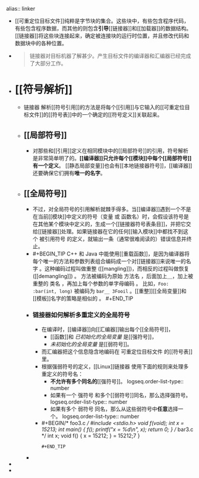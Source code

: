 alias:: linker

- [[可重定位目标文件]]纯粹是字节块的集合。这些块中，有些包含程序代码，有些包含程序数据，而其他的则包含**引导**[[链接器]]和[[加载器]]的数据结构。
  [[链接器]]将这些块连接起来，确定被连接块的运行时位置，并且修改代码和数据块中的各种位置。
- > 链接器对目标机器了解甚少。产生目标文件的编译器和汇编器已经完成了大部分工作。
- # [[符号解析]]
	- 链接器 解析[[符号引用]]的方法是将每个[[引用]]与它输入的[[可重定位目标文件]]的[[符号表]]中的一个确定的[[符号定义]]关联起来。
	- ## [[局部符号]]
		- 对那些和[[引用]]定义在相同模块中的[[局部符号]]的引用，符号解析 是非常简单明了的。**[[编译器]]只允许每个[[模块]]中每个[[局部符号]]有一个定义**。
		  [[静态局部变量]]也会有[[本地链接器符号]]，[[编译器]]还要确保它们拥有**唯一的名字**。
	- ## [[全局符号]]
		- 不过，对全局符号的引用解析就棘手得多。当[[编译器]]遇到一个不是在当前[[模块]]中定义的符号（变量 或 函数名）时，会假设该符号是在其他某个模块中定义的，生成一个[[链接器符号表条目]]，并把它交给[[链接器]]处理。如果链接器在它的任何[[输入模块]]中都找不到这个 被引用符号 的定义，就输出一条（通常很难阅读的）错误信息并终止。
		- #+BEGIN_TIP
		  C++ 和 Java 中能使用[[重载函数]]，是因为编译器将每个唯一的方法和参数列表组合编码成一个对[[链接器]]来说唯一的名字 。这种编码过程叫做重整 ([[mangling]])，而相反的过程叫做恢复 ([[demangling]]) 。
		  方法被编码为原始 方法名 ，后面加上＿，加上被重整的 类名 ，再加上每个参数的单字母编码 。
		  比如，`Foo: :bar(int, long)` 被编码为 `bar__ 3Fooil` 。[[重整]][[全局变量]]和[[模板]]名字的策略是相似的 。
		  #+END_TIP
		- ### 链接器如何解析多重定义的全局符号
			- 在编译时，[[编译器]]向[[汇编器]]输出每个[[全局符号]]，
				- [[函数]]和 *已初始化的全局变量* 是[[强符号]]，
				- *未初始化的全局变量* 是[[弱符号]]。
			- 而汇编器把这个信息隐含地编码在 可重定位目标文件 的[[符号表]]里。
			- 根据强弱符号的定义，[[Linux]]链接器 使用下面的规则来处理多重定义的符号名：
				- **不允许有多个同名的**[[强符号]]。
				  logseq.order-list-type:: number
				- 如果有一个 强符号 和多个[[弱符号]]同名，那么选择强符号。
				  logseq.order-list-type:: number
				- 如果有多个 弱符号 同名，那么从这些弱符号中**任意**选择一个。
				  logseq.order-list-type:: number
			- #+BEGIN/* foo3.c */
			  #include <stdio.h>
			  void f(void);
			  int x = 15213;
			  int main()
			  {
			    f();
			    printf("x = %d\n", x);
			    return 0;
			  }
			  /* bar3.c */
			  int x;
			  void f()
			  {
			    x = 15212;
			  }
			   = 15212;7 }
			  ``` 
			  #+END_TIP
		-
-
-